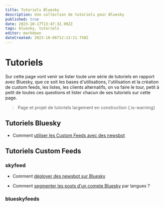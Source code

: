 ```yaml
---
title: Tutoriels Bluesky
description: Une collection de tutoriels pour Bluesky
published: true
date: 2023-10-17T13:47:32.992Z
tags: bluesky, tutoriels
editor: markdown
dateCreated: 2023-10-06T12:13:11.758Z
---
```


# Tutoriels
Sur cette page vont venir se lister toute une série de tutoriels en rapport avec Bluesky, que ce soit les bases d'utilisations, l'utilisation et la création de custom feeds, les listes, les clients alternatifs, on va faire le tour, petit à petit de toutes ces questions et lister chacun de ses tutoriels sur cette page. 

> Page et projet de tutoriels largement en construction
{.is-warning}



## Tutoriels Bluesky
- Comment [utiliser les Custom Feeds avec des newsbot](https://blog.rmendes.net/2023/08/18/bluesky-comment-utiliser.html)




## Tutoriels Custom Feeds

### skyfeed
- Comment [déployer des newsbot sur Bluesky](https://blog.rmendes.net/2023/08/14/comment-dployer-un.html)

- Comment [segmenter les posts d'un compte Bluesky](https://blog.rmendes.net/2023/08/29/comment-segmenter-un.html) par langues ?

### blueskyfeeds



